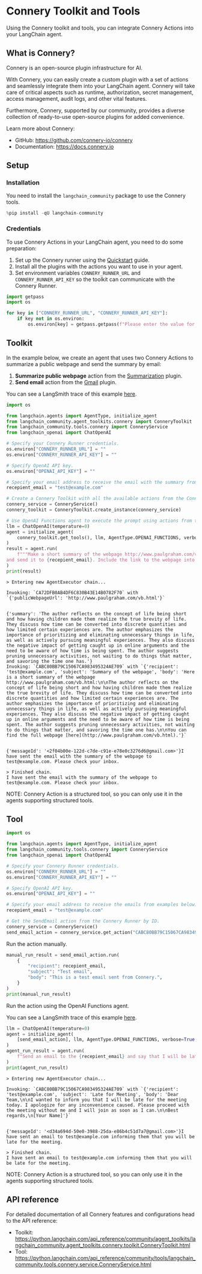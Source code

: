 # Connery Toolkit and Tools

Using the Connery toolkit and tools, you can integrate Connery Actions into your LangChain agent.

## What is Connery?

Connery is an open-source plugin infrastructure for AI.

With Connery, you can easily create a custom plugin with a set of actions and seamlessly integrate them into your LangChain agent.
Connery will take care of critical aspects such as runtime, authorization, secret management, access management, audit logs, and other vital features.

Furthermore, Connery, supported by our community, provides a diverse collection of ready-to-use open-source plugins for added convenience.

Learn more about Connery:

- GitHub: https://github.com/connery-io/connery
- Documentation: https://docs.connery.io

## Setup

### Installation

You need to install the `langchain_community` package to use the Connery tools.


```python
%pip install -qU langchain-community
```

### Credentials

To use Connery Actions in your LangChain agent, you need to do some preparation:

1. Set up the Connery runner using the [Quickstart](https://docs.connery.io/docs/runner/quick-start/) guide.
2. Install all the plugins with the actions you want to use in your agent.
3. Set environment variables `CONNERY_RUNNER_URL` and `CONNERY_RUNNER_API_KEY` so the toolkit can communicate with the Connery Runner.


```python
import getpass
import os

for key in ["CONNERY_RUNNER_URL", "CONNERY_RUNNER_API_KEY"]:
    if key not in os.environ:
        os.environ[key] = getpass.getpass(f"Please enter the value for {key}: ")
```

## Toolkit

In the example below, we create an agent that uses two Connery Actions to summarize a public webpage and send the summary by email:

1. **Summarize public webpage** action from the [Summarization](https://github.com/connery-io/summarization-plugin) plugin.
2. **Send email** action from the [Gmail](https://github.com/connery-io/gmail) plugin.

You can see a LangSmith trace of this example [here](https://smith.langchain.com/public/4af5385a-afe9-46f6-8a53-57fe2d63c5bc/r).


```python
import os

from langchain.agents import AgentType, initialize_agent
from langchain_community.agent_toolkits.connery import ConneryToolkit
from langchain_community.tools.connery import ConneryService
from langchain_openai import ChatOpenAI

# Specify your Connery Runner credentials.
os.environ["CONNERY_RUNNER_URL"] = ""
os.environ["CONNERY_RUNNER_API_KEY"] = ""

# Specify OpenAI API key.
os.environ["OPENAI_API_KEY"] = ""

# Specify your email address to receive the email with the summary from example below.
recepient_email = "test@example.com"

# Create a Connery Toolkit with all the available actions from the Connery Runner.
connery_service = ConneryService()
connery_toolkit = ConneryToolkit.create_instance(connery_service)

# Use OpenAI Functions agent to execute the prompt using actions from the Connery Toolkit.
llm = ChatOpenAI(temperature=0)
agent = initialize_agent(
    connery_toolkit.get_tools(), llm, AgentType.OPENAI_FUNCTIONS, verbose=True
)
result = agent.run(
    f"""Make a short summary of the webpage http://www.paulgraham.com/vb.html in three sentences
and send it to {recepient_email}. Include the link to the webpage into the body of the email."""
)
print(result)
```
```output
> Entering new AgentExecutor chain...

Invoking: `CA72DFB0AB4DF6C830B43E14B0782F70` with `{'publicWebpageUrl': 'http://www.paulgraham.com/vb.html'}`


{'summary': 'The author reflects on the concept of life being short and how having children made them realize the true brevity of life. They discuss how time can be converted into discrete quantities and how limited certain experiences are. The author emphasizes the importance of prioritizing and eliminating unnecessary things in life, as well as actively pursuing meaningful experiences. They also discuss the negative impact of getting caught up in online arguments and the need to be aware of how time is being spent. The author suggests pruning unnecessary activities, not waiting to do things that matter, and savoring the time one has.'}
Invoking: `CABC80BB79C15067CA983495324AE709` with `{'recipient': 'test@example.com', 'subject': 'Summary of the webpage', 'body': 'Here is a short summary of the webpage http://www.paulgraham.com/vb.html:\n\nThe author reflects on the concept of life being short and how having children made them realize the true brevity of life. They discuss how time can be converted into discrete quantities and how limited certain experiences are. The author emphasizes the importance of prioritizing and eliminating unnecessary things in life, as well as actively pursuing meaningful experiences. They also discuss the negative impact of getting caught up in online arguments and the need to be aware of how time is being spent. The author suggests pruning unnecessary activities, not waiting to do things that matter, and savoring the time one has.\n\nYou can find the full webpage [here](http://www.paulgraham.com/vb.html).'}`


{'messageId': '<2f04b00e-122d-c7de-c91e-e78e0c3276d6@gmail.com>'}I have sent the email with the summary of the webpage to test@example.com. Please check your inbox.

> Finished chain.
I have sent the email with the summary of the webpage to test@example.com. Please check your inbox.
```
NOTE: Connery Action is a structured tool, so you can only use it in the agents supporting structured tools.

## Tool


```python
import os

from langchain.agents import AgentType, initialize_agent
from langchain_community.tools.connery import ConneryService
from langchain_openai import ChatOpenAI

# Specify your Connery Runner credentials.
os.environ["CONNERY_RUNNER_URL"] = ""
os.environ["CONNERY_RUNNER_API_KEY"] = ""

# Specify OpenAI API key.
os.environ["OPENAI_API_KEY"] = ""

# Specify your email address to receive the emails from examples below.
recepient_email = "test@example.com"

# Get the SendEmail action from the Connery Runner by ID.
connery_service = ConneryService()
send_email_action = connery_service.get_action("CABC80BB79C15067CA983495324AE709")
```

Run the action manually.


```python
manual_run_result = send_email_action.run(
    {
        "recipient": recepient_email,
        "subject": "Test email",
        "body": "This is a test email sent from Connery.",
    }
)
print(manual_run_result)
```

Run the action using the OpenAI Functions agent.

You can see a LangSmith trace of this example [here](https://smith.langchain.com/public/a37d216f-c121-46da-a428-0e09dc19b1dc/r).


```python
llm = ChatOpenAI(temperature=0)
agent = initialize_agent(
    [send_email_action], llm, AgentType.OPENAI_FUNCTIONS, verbose=True
)
agent_run_result = agent.run(
    f"Send an email to the {recepient_email} and say that I will be late for the meeting."
)
print(agent_run_result)
```
```output
> Entering new AgentExecutor chain...

Invoking: `CABC80BB79C15067CA983495324AE709` with `{'recipient': 'test@example.com', 'subject': 'Late for Meeting', 'body': 'Dear Team,\n\nI wanted to inform you that I will be late for the meeting today. I apologize for any inconvenience caused. Please proceed with the meeting without me and I will join as soon as I can.\n\nBest regards,\n[Your Name]'}`


{'messageId': '<d34a694d-50e0-3988-25da-e86b4c51d7a7@gmail.com>'}I have sent an email to test@example.com informing them that you will be late for the meeting.

> Finished chain.
I have sent an email to test@example.com informing them that you will be late for the meeting.
```
NOTE: Connery Action is a structured tool, so you can only use it in the agents supporting structured tools.

## API reference

For detailed documentation of all Connery features and configurations head to the API reference:

- Toolkit: https://python.langchain.com/api_reference/community/agent_toolkits/langchain_community.agent_toolkits.connery.toolkit.ConneryToolkit.html
- Tool: https://python.langchain.com/api_reference/community/tools/langchain_community.tools.connery.service.ConneryService.html
